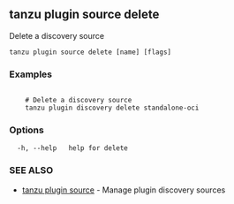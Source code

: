 ## tanzu plugin source delete

Delete a discovery source

```
tanzu plugin source delete [name] [flags]
```

### Examples

```

    # Delete a discovery source
    tanzu plugin discovery delete standalone-oci
```

### Options

```
  -h, --help   help for delete
```

### SEE ALSO

* [tanzu plugin source](tanzu_plugin_source.md)	 - Manage plugin discovery sources

